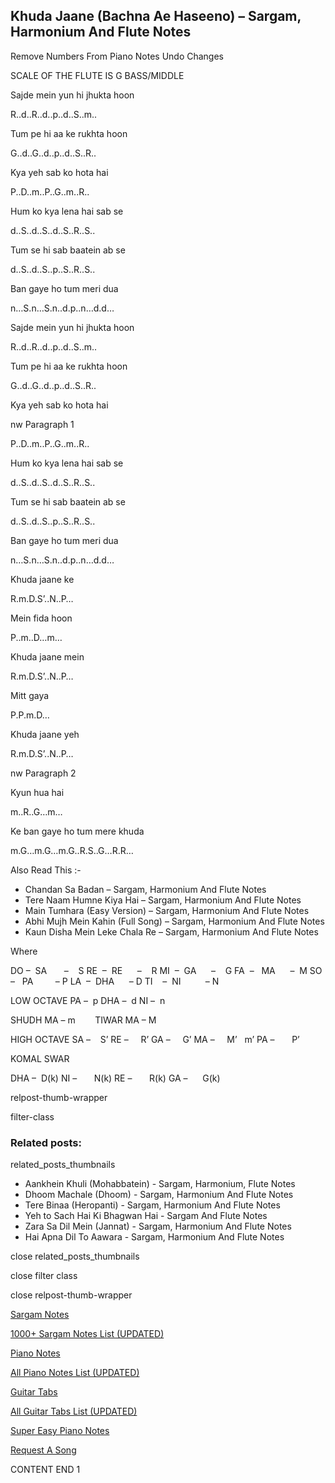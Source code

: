 
## Khuda Jaane (Bachna Ae Haseeno) – Sargam, Harmonium And Flute Notes

Remove Numbers From Piano Notes
Undo Changes

SCALE OF THE FLUTE IS G BASS/MIDDLE

Sajde mein yun hi jhukta hoon

R..d..R..d..p..d..S..m..

Tum pe hi aa ke rukhta hoon

G..d..G..d..p..d..S..R..

Kya yeh sab ko hota hai

P..D..m..P..G..m..R..

Hum ko kya lena hai sab se

d..S..d..S..d..S..R..S..

Tum se hi sab baatein ab se

d..S..d..S..p..S..R..S..

Ban gaye ho tum meri dua

n…S.n…S.n..d.p..n…d.d…

Sajde mein yun hi jhukta hoon

R..d..R..d..p..d..S..m..

Tum pe hi aa ke rukhta hoon

G..d..G..d..p..d..S..R..

Kya yeh sab ko hota hai

nw Paragraph 1

P..D..m..P..G..m..R..

Hum ko kya lena hai sab se

d..S..d..S..d..S..R..S..

Tum se hi sab baatein ab se

d..S..d..S..p..S..R..S..

Ban gaye ho tum meri dua

n…S.n…S.n..d.p..n…d.d…

Khuda jaane ke

R.m.D.S’..N..P…

Mein fida hoon

P..m..D…m…

Khuda jaane mein

R.m.D.S’..N..P…

Mitt gaya

P.P.m.D…

Khuda jaane yeh

R.m.D.S’..N..P…

nw Paragraph 2

Kyun hua hai

m..R..G…m…

Ke ban gaye ho tum mere khuda

m.G…m.G…m.G..R.S..G…R.R…

Also Read This :-

* Chandan Sa Badan – Sargam, Harmonium And Flute Notes
* Tere Naam Humne Kiya Hai – Sargam, Harmonium And Flute Notes
* Main Tumhara (Easy Version) – Sargam, Harmonium And Flute Notes
* Abhi Mujh Mein Kahin (Full Song) – Sargam, Harmonium And Flute Notes
* Kaun Disha Mein Leke Chala Re – Sargam, Harmonium And Flute Notes

Where

DO –  SA       –    S
RE  –  RE      –    R
MI  –  GA      –    G
FA  –   MA      –  M
SO  –   PA         – P
LA  –  DHA      – D
TI    –  NI          – N

LOW OCTAVE
PA –  p
DHA –  d
NI –  n

SHUDH MA – m        TIWAR MA – M

HIGH OCTAVE
SA –    S’
RE –     R’
GA –     G’
MA –     M’   m’
PA –       P’

KOMAL SWAR

DHA –  D(k)
NI –       N(k)
RE –       R(k)
GA –      G(k)

relpost-thumb-wrapper

filter-class

### Related posts:

related_posts_thumbnails

* Aankhein Khuli (Mohabbatein) - Sargam, Harmonium, Flute Notes
* Dhoom Machale (Dhoom) - Sargam, Harmonium And Flute Notes
* Tere Binaa (Heropanti) - Sargam, Harmonium And Flute Notes
* Yeh to Sach Hai Ki Bhagwan Hai - Sargam And Flute Notes
* Zara Sa Dil Mein (Jannat) - Sargam, Harmonium And Flute Notes
* Hai Apna Dil To Aawara - Sargam, Harmonium And Flute Notes

close related_posts_thumbnails

close filter class

close relpost-thumb-wrapper

[Sargam Notes](https://www.notationsworld.com/sargam-notes.html)

[1000+ Sargam Notes List (UPDATED)](https://www.notationsworld.com/all-songs-list-sargam-notes.html)

[Piano Notes](https://www.notationsworld.com/piano-notes.html)

[All Piano Notes List (UPDATED)](https://www.notationsworld.com/all-songs-list-piano-notes.html)

[Guitar Tabs](https://www.notationsworld.com/guitar-tabs.html)

[All Guitar Tabs List (UPDATED)](https://www.notationsworld.com/all-songs-list-guitar-tabs.html)

[Super Easy Piano Notes](https://studywall.in/)

[Request A Song](https://www.notationsworld.com/request-a-song.html)

CONTENT END 1


